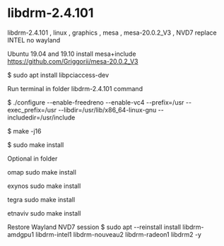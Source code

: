 # libdrm-2.4.101
libdrm-2.4.101 , linux , graphics , mesa , mesa-20.0.2_V3 , NVD7 replace INTEL no wayland

Ubuntu 19.04 and 19.10 install mesa+include https://github.com/Griggorii/mesa-20.0.2_V3

$ sudo apt install libpciaccess-dev

Run terminal in folder libdrm-2.4.101 command


$ ./configure --enable-freedreno --enable-vc4 --prefix=/usr --exec_prefix=/usr --libdir=/usr/lib/x86_64-linux-gnu --includedir=/usr/include

$ make -j16

$ sudo make install

Optional in folder

  omap sudo make install
  
  exynos sudo make install

  tegra sudo make install
  
  etnaviv sudo make install
  
  Restore Wayland NVD7 session $ sudo apt --reinstall install libdrm-amdgpu1 libdrm-intel1 libdrm-nouveau2 libdrm-radeon1 libdrm2 -y

